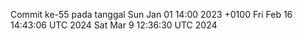 Commit ke-55 pada tanggal Sun Jan 01 14:00 2023 +0100
Fri Feb 16 14:43:06 UTC 2024
Sat Mar  9 12:36:30 UTC 2024
